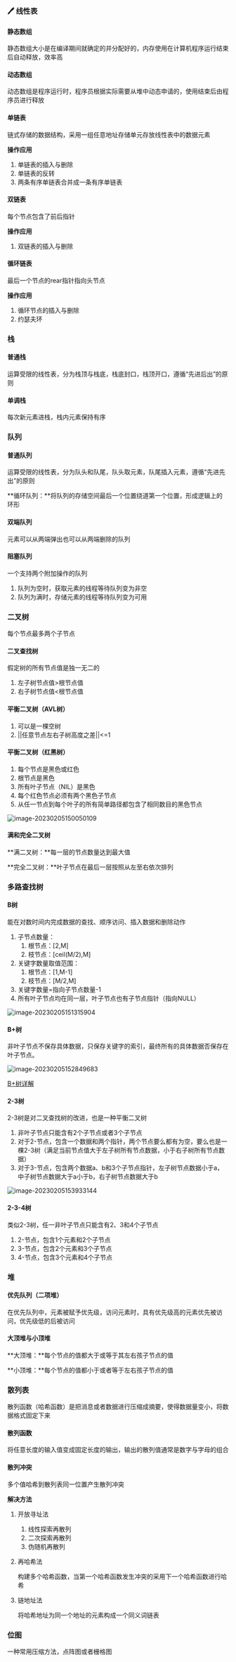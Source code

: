 ### :pen: 线性表

#### 静态数组

静态数组大小是在编译期间就确定的并分配好的，内存使用在计算机程序运行结束后自动释放，效率高

#### 动态数组

动态数组是程序运行时，程序员根据实际需要从堆中动态申请的，使用结束后由程序员进行释放



#### 单链表

链式存储的数据结构，采用一组任意地址存储单元存放线性表中的数据元素

**操作应用**

1. 单链表的插入与删除
2. 单链表的反转
3. 两条有序单链表合并成一条有序单链表

#### 双链表

每个节点包含了前后指针

**操作应用**

1. 双链表的插入与删除

#### 循环链表

最后一个节点的rear指针指向头节点

**操作应用**

1. 循环节点的插入与删除
2. 约瑟夫环



### 栈

#### 普通栈

运算受限的线性表，分为栈顶与栈底，栈底封口，栈顶开口，遵循“先进后出”的原则

#### 单调栈

每次新元素进栈，栈内元素保持有序



### 队列

#### 普通队列

运算受限的线性表，分为队头和队尾，队头取元素，队尾插入元素，遵循“先进先出”的原则

**循环队列：**将队列的存储空间最后一个位置绕道第一个位置，形成逻辑上的环形

#### 双端队列

元素可以从两端弹出也可以从两端删除的队列

#### 阻塞队列

一个支持两个附加操作的队列

1. 队列为空时，获取元素的线程等待队列变为非空
2. 队列为满时，存储元素的线程等待队列变为可用



### 二叉树

每个节点最多两个子节点

#### 二叉查找树

假定树的所有节点值是独一无二的

1. 左子树节点值>根节点值
2. 右子树节点值<根节点值



#### 平衡二叉树（AVL树）

1. 可以是一棵空树
2. ||任意节点左右子树高度之差||<=1



#### 平衡二叉树（红黑树）

1. 每个节点是黑色或红色
2. 根节点是黑色
3. 所有叶子节点（NIL）是黑色
4. 每个红色节点必须有两个黑色子节点
5. 从任一节点到每个叶子的所有简单路径都包含了相同数目的黑色节点

![image-20230205150050109](/Users/snowfly96/Documents/GitHub/front-end-code/CSBasics/assets/红黑树.png)



#### 满和完全二叉树

**满二叉树：**每一层的节点数量达到最大值

**完全二叉树：**叶子节点在最后一层按照从左至右依次排列



### 多路查找树

#### B树

能在对数时间内完成数据的查找、顺序访问、插入数据和删除动作

1. 子节点数量：
   1. 根节点：[2,M]
   2. 枝节点：[ceil(M/2),M]
2. 关键字数量取值范围：
   1. 根节点：[1,M-1]
   2. 枝节点：[M/2,M]
3. 关键字数量=指向子节点数量-1
4. 所有叶子节点均在同一层，叶子节点也有子节点指针（指向NULL）

![image-20230205151315904](/Users/snowfly96/Documents/GitHub/front-end-code/CSBasics/assets/B树.png)



#### B+树

非叶子节点不保存具体数据，只保存关键字的索引，最终所有的具体数据否保存在叶子节点。

![image-20230205152849683](/Users/snowfly96/Documents/GitHub/front-end-code/CSBasics/assets/B+树.png)

[B+树详解](https://ivanzz1001.github.io/records/post/data-structure/2018/06/16/ds-bplustree)

#### 2-3树

2-3树是对二叉查找树的改进，也是一种平衡二叉树

1. 非叶子节点只能含有2个子节点或者3个子节点
2. 对于2-节点，包含一个数据和两个指针，两个节点要么都有为空，要么也是一棵2-3树（满足当前节点值大于左子树所有节点数据，小于右子树所有节点数据）
3. 对于3-节点，包含两个数据a、b和3个子节点指针，左子树节点数据小于a，中子树节点数据大于a小于b，右子树节点数据大于b

![image-20230205153933144](/Users/snowfly96/Documents/GitHub/front-end-code/CSBasics/assets/2-3树.png)



#### 2-3-4树

类似2-3树，任一非叶子节点只能含有2、3和4个子节点

1. 2-节点，包含1个元素和2个子节点
2. 3-节点，包含2个元素和3个子节点
3. 4-节点，包含3个元素和4个子节点



### 堆

#### 优先队列（二项堆）

在优先队列中，元素被赋予优先级，访问元素时，具有优先级高的元素优先被访问，优先级低的后被访问

#### 大顶堆与小顶堆

**大顶堆：**每个节点的值都大于或等于其左右孩子节点的值

**小顶堆：**每个节点的值都小于或者等于左右孩子节点的值



### 散列表

散列函数（哈希函数）是把消息或者数据进行压缩成摘要，使得数据量变小，将数据格式固定下来

#### 散列函数

将任意长度的输入值变成固定长度的输出，输出的散列值通常是数字与字母的组合

#### 散列冲突

多个值哈希到散列表同一位置产生散列冲突

**解决方法**

1. 开放寻址法

   1. 线性探索再散列
   2. 二次探索再散列
   3. 伪随机再散列

2. 再哈希法

   构建多个哈希函数，当第一个哈希函数发生冲突的采用下一个哈希函数进行哈希

3. 链地址法

   将哈希地址为同一个地址的元素构成一个同义词链表



### 位图

一种常用压缩方法，点阵图或者栅格图 